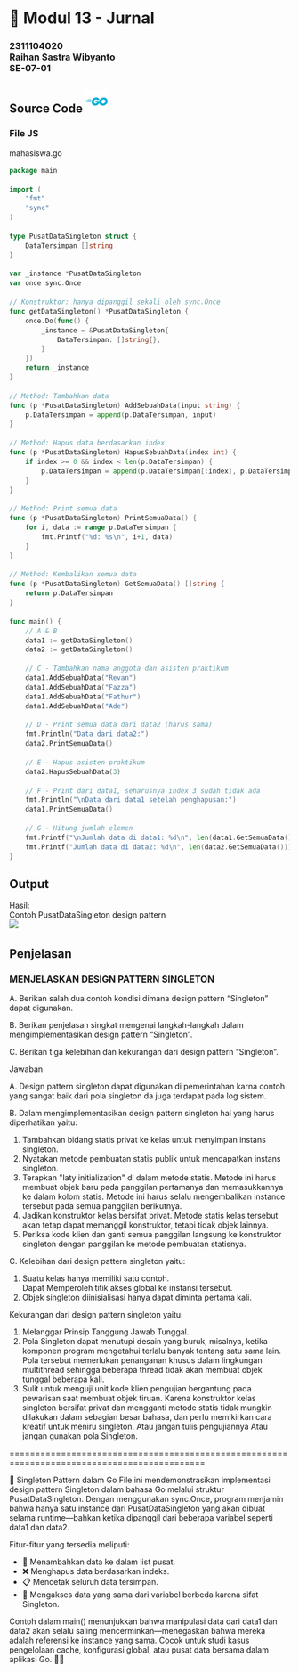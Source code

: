 # 📘 Modul 13 - Jurnal

### 2311104020<br> Raihan Sastra Wibyanto<br> SE-07-01

##  Source Code <img src="https://github.com/devicons/devicon/blob/master/icons/go/go-original-wordmark.svg" title="Golang" alt="Golang" width="40" height="40"/>
### File JS
mahasiswa.go
```go
package main

import (
	"fmt"
	"sync"
)

type PusatDataSingleton struct {
	DataTersimpan []string
}

var _instance *PusatDataSingleton
var once sync.Once

// Konstruktor: hanya dipanggil sekali oleh sync.Once
func getDataSingleton() *PusatDataSingleton {
	once.Do(func() {
		_instance = &PusatDataSingleton{
			DataTersimpan: []string{},
		}
	})
	return _instance
}

// Method: Tambahkan data
func (p *PusatDataSingleton) AddSebuahData(input string) {
	p.DataTersimpan = append(p.DataTersimpan, input)
}

// Method: Hapus data berdasarkan index
func (p *PusatDataSingleton) HapusSebuahData(index int) {
	if index >= 0 && index < len(p.DataTersimpan) {
		p.DataTersimpan = append(p.DataTersimpan[:index], p.DataTersimpan[index+1:]...)
	}
}

// Method: Print semua data
func (p *PusatDataSingleton) PrintSemuaData() {
	for i, data := range p.DataTersimpan {
		fmt.Printf("%d: %s\n", i+1, data)
	}
}

// Method: Kembalikan semua data
func (p *PusatDataSingleton) GetSemuaData() []string {
	return p.DataTersimpan
}

func main() {
	// A & B
	data1 := getDataSingleton()
	data2 := getDataSingleton()

	// C - Tambahkan nama anggota dan asisten praktikum
	data1.AddSebuahData("Revan")
	data1.AddSebuahData("Fazza")
	data1.AddSebuahData("Fathur")
	data1.AddSebuahData("Ade")

	// D - Print semua data dari data2 (harus sama)
	fmt.Println("Data dari data2:")
	data2.PrintSemuaData()

	// E - Hapus asisten praktikum
	data2.HapusSebuahData(3)

	// F - Print dari data1, seharusnya index 3 sudah tidak ada
	fmt.Println("\nData dari data1 setelah penghapusan:")
	data1.PrintSemuaData()

	// G - Hitung jumlah elemen
	fmt.Printf("\nJumlah data di data1: %d\n", len(data1.GetSemuaData()))
	fmt.Printf("Jumlah data di data2: %d\n", len(data2.GetSemuaData()))
}
```

## Output
Hasil:<br>
Contoh PusatDataSingleton design pattern<br>
<img src="https://github.com/user-attachments/assets/a2493e6d-8261-4c51-8998-0159f859706e" width=300><br>

## Penjelasan
### MENJELASKAN DESIGN PATTERN SINGLETON

A. Berikan salah dua contoh kondisi dimana design pattern “Singleton” dapat digunakan.

B. Berikan penjelasan singkat mengenai langkah-langkah dalam mengimplementasikan design
pattern “Singleton”.

C. Berikan tiga kelebihan dan kekurangan dari design pattern “Singleton”.

Jawaban

A. Design pattern singleton dapat digunakan di pemerintahan karna contoh yang sangat baik dari
   pola singleton da juga terdapat pada log sistem.

B. Dalam mengimplementasikan design pattern singleton hal yang harus diperhatikan yaitu:
<ol>
	<li>
	 Tambahkan bidang statis privat ke kelas untuk menyimpan instans singleton.		
	</li>
   	<li>
	 Nyatakan metode pembuatan statis publik untuk mendapatkan instans singleton.		
	</li>
 	<li>
	 Terapkan "laty initialization" di dalam metode statis. Metode ini harus membuat objek baru
      	 pada panggilan pertamanya dan memasukkannya ke dalam kolom statis. Metode ini harus selalu
      	 mengembalikan instance tersebut pada semua panggilan berikutnya.
	</li>
 	<li>
	 Jadikan konstruktor kelas bersifat privat. Metode statis kelas tersebut akan tetap dapat
         memanggil konstruktor, tetapi tidak objek lainnya.
	</li>
	<li>
	 Periksa kode klien dan ganti semua panggilan langsung ke konstruktor singleton dengan
      	 panggilan ke metode pembuatan statisnya.	
	</li> 
</ol>
C. Kelebihan  dari design pattern singleton yaitu:
<ol>
	<li>
	 Suatu kelas hanya memiliki satu contoh.	
	</li>
 	 Dapat Memperoleh titik akses global ke instansi tersebut.
	<li>
	 Objek singleton diinisialisasi hanya dapat diminta pertama kali.
	</li>
</ol>

Kekurangan dari design pattern singleton yaitu:

<ol>
	<li>
	 Melanggar Prinsip Tanggung Jawab Tunggal.
	</li>
	<li>
	  Pola Singleton dapat menutupi desain yang buruk, misalnya, ketika komponen program
          mengetahui terlalu banyak tentang satu sama lain.
	</li>
         Pola tersebut memerlukan penanganan khusus dalam lingkungan multithread sehingga 
         beberapa thread tidak akan membuat objek tunggal beberapa kali.
	<li>
	 Sulit untuk menguji unit kode klien pengujian bergantung pada pewarisan saat membuat
         objek tiruan. Karena konstruktor kelas singleton bersifat privat dan mengganti metode
         statis tidak mungkin dilakukan dalam sebagian besar bahasa, dan perlu memikirkan cara
         kreatif untuk meniru singleton. Atau jangan tulis pengujiannya Atau jangan gunakan pola
         Singleton.	
	</li> 
</ol>

============================================================================================
<br>
<p>
  🧠 Singleton Pattern dalam Go
File ini mendemonstrasikan implementasi design pattern Singleton dalam bahasa Go melalui struktur PusatDataSingleton. Dengan menggunakan sync.Once, program menjamin bahwa hanya satu instance dari PusatDataSingleton yang akan dibuat selama runtime—bahkan ketika dipanggil dari beberapa variabel seperti data1 dan data2.
</p>
<p>
Fitur-fitur yang tersedia meliputi:
</p>
<ul>
  <li>
    📝 Menambahkan data ke dalam list pusat.    
  </li>
  <li>
    ❌ Menghapus data berdasarkan indeks.    
  </li>
  <li>
    📋 Mencetak seluruh data tersimpan.    
  </li>
  <li>
    🔄 Mengakses data yang sama dari variabel berbeda karena sifat Singleton.
  </li>
</ul>
<p>
Contoh dalam main() menunjukkan bahwa manipulasi data dari data1 dan data2 akan selalu saling mencerminkan—menegaskan bahwa mereka adalah referensi ke instance yang sama. Cocok untuk studi kasus pengelolaan cache, konfigurasi global, atau pusat data bersama dalam aplikasi Go. 🔁💡
</p>
